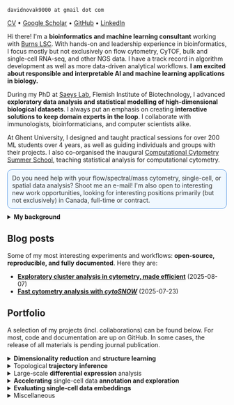 <style>
  html, body {
    overflow-y: scroll;
  }
</style>
<p><code>davidnovak9000 at gmail dot com</code></p>
<p><a href="cv.pdf">CV</a> • <a href="https://scholar.google.com/citations?user=FU7FJPcAAAAJ&amp;hl=en">Google Scholar</a> • <a href="https://github.com/davnovak">GitHub</a> • <a href="https://www.linkedin.com/in/david-novak-04b65989">LinkedIn</a></p>
<p>Hi there! I&#39;m a <strong>bioinformatics and machine learning consultant</strong> working with <a href="https://burnslsc.com">Burns LSC</a>.
With hands-on and leadership experience in bioinformatics, I focus mostly but not exclusively on flow cytometry, CyTOF, bulk and single-cell RNA-seq, and other NGS data.
I have a track record in algorithm development as well as more data-driven analytical workflows.
<strong>I am excited about responsible and interpretable AI and machine learning applications in biology.</strong></p>

<p>During my PhD at <a href="https://saeyslab.sites.vib.be/en">Saeys Lab</a>, Flemish Institute of Biotechnology, I advanced <strong>exploratory data analysis and statistical modelling of high-dimensional biological datasets</strong>.
I always put an emphasis on creating <strong>interactive solutions to keep domain experts in the loop</strong>.
I collaborate with immunologists, bioinformaticians, and computer scientists alike.</p>

<p>At Ghent University, I designed and taught practical sessions for over 200 ML students over 4 years, as well as guiding individuals and groups with their projects.
I also co-organised the inaugural <a href="https://training.vib.be/all-trainings/computational-cytometry-summer-school">Computational Cytometry Summer School</a>, teaching statistical analysis for computational cytometry.</p>

<div style="border: 1px solid #4A90E2; border-radius: 10px; padding: 10px; background-color: #f0f8ff;      color: #333333; margin: 10px 0;">
Do you need help with your flow/spectral/mass cytometry, single-cell, or spatial data analysis?
Shoot me an e-mail!
I'm also open to interesting new work opportunities, looking for interesting positions primarily (but not exclusively) in Canada, full-time or contract.
</div>


<details>
<summary><b>My background</b></summary>

<br>
<ul>
<li>
A biology undergrad, I shifted toward bioinformatics a year into my studies, and went on to complete a Master and PhD in it.
</li>
<li>
My research carrer began at <a href="https://clip.lf2.cuni.cz/en">Childhood Lekaemia Investigation Prague (<b>CLIP</b>)</a>, where I worked with flow &amp; CyTOF data, helping develop <a href="https://github.com/stuchly/tviblindi"><strong><em>tviblindi</em></strong></a>: an interactive trajectory inference tool powered by <strong>persistent homology</strong>.
This allowed us to build multi-organ models of human B-cell development (<a href="https://elifesciences.org/reviewed-preprints/95861">here</a>) and T-cell development (<a href="https://onlinelibrary.wiley.com/doi/full/10.1002/eji.202451004">here</a>).
</li>
<li>
Then I secured a personal <a href="https://www.fwo.be/en/support-programmes/all-calls/phd/phd-fellowship-strategic-basic-research/">FWO Strategic Basic Research grant</a> and accepted a PhD position at <a href="https://saeyslab.sites.vib.be/en">Saeys Lab</a>, Center for Inflammation Research, which falls under the Flemish Institute of Biotechnology and Ghent University.
</li>
<li>
There I initiated a collaboration with UCLouvain to develop <a href="https://github.com/saeyslab/ViVAE"><strong><em>ViVAE</em></strong></a> and <a href="https://github.com/saeyslab/ViScore"><strong><em>ViScore</em></strong></a>: a novel VAE-based <strong>dimension-reduction</strong> model with QC measures grounded in <strong>differential geometry</strong>, and a framework for evaluating embeddings of single-cell datasets.
</li>
<li>
I also led a project in collaboration with immunologists from <a href="https://irp.nih.gov/pi/mario-roederer">Mario Roederer's lab</a> at the Vaccine Research Center, NIH.
I designed and validated <a href="https://github.com/saeyslab/iidx"><em>iidx</em></a>: an end-to-end pipeline for large-scale statistical analysis of complex age- and sex-associated immunophenotype changes, and put it to use with a 2196-donor flow cytometry data cohort.
We managed to put together <strong>the largest high-dimensional cytometry map of immune system changes linked to age and sex to date</strong>.
</li>
</ul>

<hr>
</details>

<h2 id="my-blog">Blog posts</h3>

Some of my most interesting experiments and workflows: <strong>open-source, reproducible, and fully documented</strong>.
Here they are:

<ul>
<li>
<a href="https://davnovak.github.io/docs/exploratory_cluster_analysis/vignette.html"><strong>Exploratory cluster analysis in cytometry, made efficient</strong></a> (2025-08-07)
</li>
<li>
<a href="https://davnovak.github.io/docs/cytoSNOW/vignette.html"><strong>Fast cytometry analysis with <i>cytoSNOW</i></strong></a> (2025-07-23)
</li>
</ul>

<h2 id="my-projects">Portfolio</h3>
<p>A selection of my projects (incl. collaborations) can be found below.
For most, code and documentation are up on GitHub.
In some cases, the release of all materials is pending journal publication.</p>
<details>
<summary><strong>Dimensionality reduction</strong> and <strong>structure learning</strong></summary>

<h4><a href="https://github.com/saeyslab/ViVAE"><strong>ViVAE</strong></a></h4>

Framework for generating low-dimensional embeddings of single-cell genomics/cytometry datasets.
We show <i>ViVAE</i> to <strong>improve multi-scale structure preservation, interpretability, and QC mechanisms</strong>.
Using VAEs, a novel stochastic-MDS loss (based on <a href="https://github.com/PierreLambert3/SQuaD-MDS-and-FItSNE-hybrid">SQuadMDS</a>), and data denoising, we achieve a better balance of local and global structure preservation.
The model is equipped with a new algorithm for detecting latent space distortions (<strong>encoder indicatrices</strong>) and integrates with <a href="https://github.com/saeyslab/FlowSOM_Python">FlowSOM</a> for exploratory analysis.
I am the first author of the associated manuscript, which I penned with my co-authors from Ghent University and UCLouvain (under review at Cell Systems; read current <a href="https://www.biorxiv.org/content/10.1101/2023.11.23.568428v3">pre-print</a> here).
The work was presented at CYTO 2024.

<h4><a href="https://github.com/saeyslab/GroupEnc"><strong>GroupEnc</strong></a></h4>

<em>GroupEnc</em> is a proof-of-concept project for <strong>parametric multi-dimensional scaling (MDS) on the GPU</strong>, which I presented at BNAIC/BeNeLearn 2023.
Check out the conference paper <a href="https://bnaic2023.tudelft.nl/static/media/BNAICBENELEARN_2023_paper_46.9317ce00beb72bf31803.pdf">here</a>.


<hr>
</details>

<details>
<summary>Topological <strong>trajectory inference</strong></summary>

<h4><a href="https://github.com/stuchly/tviblindi"><strong>tviblindi</strong></a></h4>

<em>tviblindi</em> is a <strong>semi-supervised single-cell trajectory inference (TI) tool</strong>.
For my master thesis, I implemented parts of the topological data analysis (TDA) pipeline in C++ and created a <strong>method for clustering trajectories based on persistent homology</strong>, as well as a <strong>GUI implemented in R Shiny</strong>.
This allowed for a human-in-the-loop solution to interrogating developmental trajectories and building <strong>multi-organ models of B- and T-lymphopoiesis</strong>.
Check out the related publications pertaining, respectively, to <a href="https://onlinelibrary.wiley.com/doi/10.1002/eji.202451004">B-cell</a> and <a href="https://elifesciences.org/reviewed-preprints/95861/figures">T-cell</a> development.

<hr>
</details>

<details>
<summary>Large-scale <strong>differential expression</strong> analysis</summary>

<h4><a href="https://github.com/saeyslab/iidx"><strong><em>iidx:</em> interpretable and interactive differential expression in cytometry</strong></a></h4>

<i>iidx</i> is <strong>the most comprehensive workflow for pre-processing and differential expression analysis in large cytometry cohorts to date</strong>.
Thomas Liechti and I presented this work at CYTO 2025.
The repository already contains the code for reproducing our analysis.
The data will be available once the manuscript (which is in preparation) is published.

<h4><a href="https://github.com/davnovak/tidycell"><strong>tidycell</strong></a></h4>

<em>tidycell</em> is a basic differential expression analysis tool written in R for cytometry data.
I developed this ad hoc during my time at <a href="https://clip.lf2.cuni.cz/cs">CLIP</a>.
It has been applied to GvHD data and in a project on head &amp; neck cancers at <a href="https://www.biocev.eu/en">Biocev</a>.
It is less elaborate than <i>iidx</i>, but it integrates <i>CellCnn</i> as an interesting approach to <strong>supervised feature extraction and addressing the multiple testing correction problem in smaller datasets</strong>.
This is done in addition to Wilcoxon ranked-sum testing of differential abundance.

<hr>
</details>

<details>
<summary><strong>Accelerating</strong> single-cell data <strong>annotation and exploration</strong></summary>

<h4><a href="https://github.com/saeyslab/SingleBench"><strong>SingleBench</strong></a></h4>

<em>SingleBench</em> will get you from data to discovery faster.
It is an R framework for <strong>better interpretation of cytometry clustering, hyperparameter tuning &amp; benchmarking</strong>.
In particular, <strong>it makes exploratory cluster analysis fast and clear</strong>.
It also allows you to test the influence of <strong>iterative data denoising (smoothing), which is poised to become more relevant as the dimensionality of cytometry data increases</strong> (with spectral and, to some extent, CyTOF).
Featured in my <a href="https://davnovak.github.io/docs/exploratory_cluster_analysis/vignette.html">blog post</a> on exploratory cluster analysis in cytometry.

<h4><a href="https://github.com/davnovak/cytoSNOW"><strong>cytoSNOW</strong></a></h4>

<em>cytoSNOW</em> takes the standard <a href="https://www.nature.com/articles/s41596-021-00550-0">FlowSOM protocol</a> and speeds it up, to work fast with big data.
I'm interested in <strong>making computational cytometry accessible to anyone, even without fancy hardware</strong>--this is a step in that direction.

I wrote up a small <a href="https://davnovak.github.io/docs/cytoSNOW/vignette.html">blog post</a> on my <i>cytoSNOW</i> workflow, showing how it gave a 4.6-fold speed-up in a large computational cytometry workflow on my laptop.

<h4><a href="https://github.com/davnovak/hloss"><strong>hloss</strong></a></h4>

<em>hloss</em> is work that I presented at the ABLS 2022 bioinformatics conference.
It tackles the issue of <strong>evaluating cell type classification in single-cell data in a way that reflects known hierarchies and ontologies</strong>.
A novel scoring approach incorporates a biological prior to assess error based on degrees of relatedness.

<h4><a href="https://github.com/davnovak/SplitScore"><strong>SplitScore</strong></a></h4>

Work in progress on alternatives to hierarchical metaclustering used in <a href="https://github.com/saeyslab/FlowSOM">FlowSOM</a>.
Clusters are merged so as to preserve reasonable signal distributions per channel.
In practice, this can be done through <strong>preserving unimodality of marker expression, especially for markers that denote cell types (for cytometry data)</strong>.
This is an ongoing effort, since the requirement of preserving some distribution modalities in metaclustering arises now and then in different projects.

<hr>
</details>

<details>
<summary><strong>Evaluating single-cell data embeddings</strong></summary>

<h4><a href="https://github.com/saeyslab/ViScore"><strong>ViScore</strong></a></h4>

<em>ViScore</em> is a collection of <strong>evaluation metrics for dimensionality reduction</strong> that address past problems with <strong>fairness and scalability</strong>.
Together with collaborators from UCLouvain, we put together a battery of both unsupervised and supervised evaluation algorithms and an <strong>extensible HPC benchmarking framework</strong>.
We build on <strong>RNX curves</strong> and the <a href="https://github.com/akonstodata/NPE"><strong>Neighbouhood Proportion Error</strong></a> to provide novel embedding-level and population-level scores.
This is described in our <em>ViVAE</em> <a href="https://www.biorxiv.org/content/10.1101/2023.11.23.568428v3">pre-print</a>.
We&#39;re incorporating some of the evaluation metrics from <em>ViScore</em> into <a href="https://github.com/aida-ugent/TRACE"><strong>TRACE</strong></a>, as presented at CYTO 2025 by <a href="https://github.com/laura-hajzokova">Laura Hajzoková</a>.

<hr>
</details>

<details>
<summary>Miscellaneous</summary>


<h4><a href="https://github.com/davnovak/qctoy"><strong>qctoy</strong></a></h4>

<em>qctoy</em> is an R package for <strong>simulating aberrances in flow cytometry measurements</strong> that are relevant in designing QC tools and pipelines.
I developed this small tool during a summer internship in 2019 at SaeysLab to help with designing the QC algorithm what eventually became <a href="https://bioconductor.org/packages/release/bioc/html/PeacoQC.html"><strong>PeacoQC</strong></a>.

<h4><a href="https://github.com/davnovak/auto_compensate"><strong>auto_compensate</strong></a></h4>

<em>auto_compensate</em> is an automated pipeline for large-scale <strong>cytometry data compensation</strong> which I designed for <a href="https://clip.lf2.cuni.cz/cs">CLIP</a>.

<h4><a href="https://github.com/davnovak/RCondaRun"><strong>RCondaRun</strong></a></h4>

<em>RCondaRun</em> is a tiny package for <strong>switching between Conda environments within a single R session when interfacing with Python</strong>.

<h4><a href="https://github.com/davnovak/hidden"><strong>hidden</strong></a></h4>

<em>hidden</em> is a <strong>hidden Markov model simulator</strong> in R.
I wrote it because I find HMMs fun and wanted to understand them better.

<h4><a href="https://github.com/katebrich/command_line_parser"><strong>CommandLineParser</strong></a></h4>

<em>CommandLineParser</em> is a <strong>C#/.NET API</strong> for a command line interface that I co-wrote with <a href="https://github.com/katebrich">Kačka Břicháčková</a>.
This is a course project we teamed up for during our Master&#39;s in Bioinformatics at Charles University.

<h4><a href="https://github.com/davnovak/avl_tree"><strong>avl_tree</strong></a></h4>

<em>avl_tree</em> is an <strong>Adelson-Velsky and Landis tree implementation in Pascal</strong>.
It&#39;s some of my earliest code, written during my Bachelor&#39;s in Biology during which I took elective computer science courses.


<hr>
</details>
